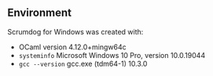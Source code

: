 ## Environment 

Scrumdog for Windows was created with:

- OCaml version 4.12.0+mingw64c
- `systeminfo`   Microsoft Windows 10 Pro,  version 10.0.19044
- `gcc --version` gcc.exe (tdm64-1) 10.3.0

